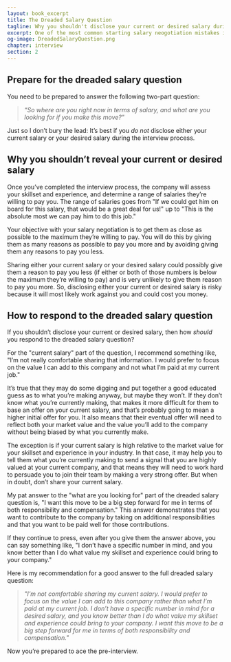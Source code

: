 ```yaml
---
layout: book_excerpt
title: The Dreaded Salary Question
tagline: Why you shouldn't disclose your current or desired salary during a job interview
excerpt: One of the most common starting salary neogotiation mistakes is disclosing your current or desired salary during the interview process. Here's how to avoid it.
og-image: DreadedSalaryQuestion.png
chapter: interview
section: 2
---
```


## Prepare for the dreaded salary question

You need to be prepared to answer the following two­-part question:

> *“So where are you right now in terms of salary, and what are you looking for if you make this move?"*

Just so I don’t bury the lead: It’s best if you *do not* disclose either your current salary or your desired salary during the interview process.

## Why you shouldn’t reveal your current or desired salary 

Once you’ve completed the interview process, the company will assess your skillset and experience, and determine a range of salaries they’re willing to pay you. The range of salaries goes from "If we could get him on board for this salary, that would be a great deal for us!" up to "This is the absolute most we can pay him to do this job."

Your objective with your salary negotiation is to get them as close as possible to the maximum they’re willing to pay. You will do this by giving them as many reasons as possible to pay you more and by avoiding giving them any reasons to pay you less.

Sharing either your current salary or your desired salary could possibly give them a reason to pay you less (if either or both of those numbers is below the maximum they’re willing to pay) and is very unlikely to give them reason to pay you more. So, disclosing either your current or desired salary is risky because it will most likely work against you and could cost you money. 

## How to respond to the dreaded salary question 

If you shouldn’t disclose your current or desired salary, then how *should* you respond to the dreaded salary question?

For the "current salary" part of the question, I recommend something like, "I’m not really comfortable sharing that information. I would prefer to focus on the value I can add to this company and not what I’m paid at my current job."
 
It’s true that they may do some digging and put together a good educated guess as to what you’re making anyway, but maybe they won’t. If they don’t know what you’re currently making, that makes it more difficult for them to base an offer on your current salary, and that’s probably going to mean a higher initial offer for you. It also means that their eventual offer will need to reflect both your market value and the value you’ll add to the company without being biased by what you currently make.

The exception is if your current salary is high relative to the market value for your skillset and experience in your industry. In that case, it may help you to tell them what you’re currently making to send a signal that you are highly valued at your current company, and that means they will need to work hard to persuade you to join their team by making a very strong offer. But when in doubt, don’t share your current salary.
 
My pat answer to the "what are you looking for" part of the dreaded salary question is, "I want this move to be a big step forward for me in terms of both responsibility and compensation." This answer demonstrates that you want to contribute to the company by taking on additional responsibilities and that you want to be paid well for those contributions. 

If they continue to press, even after you give them the answer above, you can say something like, "I don’t have a specific number in mind, and you know better than I do what value my skillset and experience could bring to your company." 

Here is my recommendation for a good answer to the full dreaded salary question: 

> *"I’m not comfortable sharing my current salary. I would prefer to focus on the value I can add to this company rather than what I’m paid at my current job. I don’t have a specific number in mind for a desired salary, and you know better than I do what value my skillset and experience could bring to your company. I want this move to be a big step forward for me in terms of both responsibility and compensation."*

Now you’re prepared to ace the pre­-interview. 
